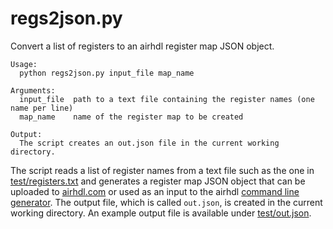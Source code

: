 # regs2json.py

Convert a list of registers to an airhdl register map JSON object.

```
Usage:
  python regs2json.py input_file map_name

Arguments:
  input_file  path to a text file containing the register names (one name per line)
  map_name    name of the register map to be created

Output:
  The script creates an out.json file in the current working directory.
```

The script reads a list of register names from a text file such as the one in [test/registers.txt](test/registers.txt) and generates a register map JSON object that can be uploaded to [airhdl.com](https://airhdl.com) or used as an input to the airhdl [command line generator](https://airhdl.com/#/products). The output file, which is called `out.json`, is created in the current working directory. An example output file is available under [test/out.json](test/out.json).